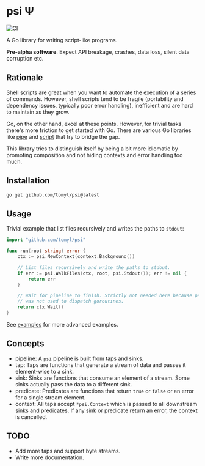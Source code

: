 # psi Ψ

![CI](https://github.com/tomyl/psi/actions/workflows/ci.yml/badge.svg?branch=main&event=push)

A Go library for writing script-like programs.

**Pre-alpha software**. Expect API breakage, crashes, data loss, silent data corruption etc.

## Rationale

Shell scripts are great when you want to automate the execution of a series of
commands. However, shell scripts tend to be fragile (portability and dependency
issues, typically poor error handling), inefficient and are hard to maintain
as they grow.

Go, on the other hand, excel at these points. However, for trivial tasks
there's more friction to get started with Go. There are various Go libraries
like [pipe](https://github.com/go-pipe/pipe/tree/v2) and
[script](https://github.com/bitfield/script) that try to bridge the gap.

This library tries to distinguish itself by being a bit more idiomatic by
promoting composition and not hiding contexts and error handling too much.

## Installation

```bash
go get github.com/tomyl/psi@latest
```

## Usage

Trivial example that list files recursively and writes the paths to `stdout`:

```go
import "github.com/tomyl/psi"

func run(root string) error {
	ctx := psi.NewContext(context.Background())

	// List files recursively and write the paths to stdout.
	if err := psi.WalkFiles(ctx, root, psi.Stdout()); err != nil {
		return err
	}

    // Wait for pipeline to finish. Strictly not needed here because psi.Go()
    // was not used to dispatch goroutines.
	return ctx.Wait()
}
```

See [examples](./examples) for more advanced examples.

## Concepts

* pipeline: A `psi` pipeline is built from taps and sinks.
* tap: Taps are functions that generate a stream of data and passes it element-wise to a sink.
* sink: Sinks are functions that consume an element of a stream. Some sinks actually pass the data to a different sink.
* predicate: Predicates are functions that return `true` or `false` or an error for a single stream element.
* context: All taps accept `*psi.Context` which is passed to all downstream sinks and predicates. If any sink or predicate return an error, the context is cancelled.

## TODO

* Add more taps and support byte streams.
* Write more documentation.
